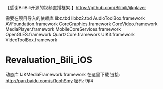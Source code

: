 【感谢BiliBili开源的视频直播框架.】https://github.com/Bilibili/ijkplayer

需要在项目导入的依赖库
libz.tbd
libbz2.tbd
AudioToolBox.framework
AVFoundation.framework
CoreGraphics.framework
CoreVideo.framework
MediaPlayer.framework
MobileCoreServices.framework
OpenGLES.framework
QuartzCore.framework
UIKit.framework
VideoToolBox.framework

# Revaluation_Bili_iOS

动态库 IJKMediaFramework.framework 在这里下载
链接: http://pan.baidu.com/s/1cohSmy 密码: 9jf4
